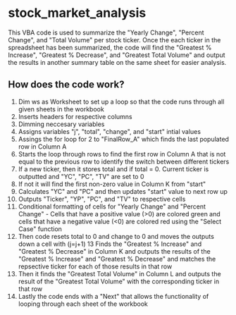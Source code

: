 # stock_market_analysis #
This VBA code is used to summarize the "Yearly Change", "Percent Change", and "Total Volume" per stock ticker. Once the each ticker in the spreadsheet has been summarized, the code will find the "Greatest % Increase", "Greatest % Decrease", and "Greatest Total Volume" and output the results in another summary table on the same sheet for easier analysis. 

## How does the code work?

1. Dim ws as Worksheet to set up a loop so that the code runs through all given sheets in the workbook
2. Inserts headers for respective columns
3. Dimming neccesary variables
4. Assigns variables "j", "total", "change", and "start" intial values
5. Assings the for loop for 2 to "FinalRow_A" which finds the last populated row in Column A
6. Starts the loop through rows to find the first row in Column A that is not equal to the previous row to identify the switch between different tickers
7. If a new ticker, then it stores total and if total = 0. Current ticker is outputted and "YC", "PC", "TV" are set to 0
8. If not it will find the first non-zero value in Column K from "start"
9. Calculates "YC" and "PC" and then updates "start" value to next row up
10. Outputs "Ticker", "YP", "PC", and "TV" to respective cells
11. Conditional formatting of cells for "Yearly Change" and "Percent Change" - Cells that have a positive value (>0) are colored green and cells that have a negative value (<0) are colored red using the "Select Case" function
12. Then code resets total to 0 and change to 0 and moves the outputs down a cell with (j=j+1)
13  Finds the "Greatest % Increase" and "Greatest % Decrease" in Column K and outputs the results of the "Greatest % Increase" and "Greatest % Decrease" and matches the repsective ticker for each of those results in that row
15. Then it finds the "Greatest Total Volume" in Column L and outputs the result of the "Greatest Total Volume" with the corresponding ticker in that row
16. Lastly the code ends with a "Next" that allows the functionality of looping through each sheet of the workbook
